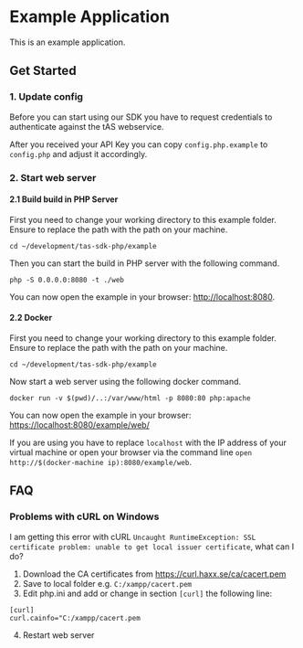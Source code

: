 # Example Application

This is an example application.

## Get Started

### 1. Update config

Before you can start using our SDK you have to request credentials to
authenticate against the tAS webservice.

After you received your API Key you can copy
`config.php.example` to `config.php` and adjust it accordingly.

### 2. Start web server

#### 2.1 Build build in PHP Server

First you need to change your working directory to this example folder.
Ensure to replace the path with the path on your machine.

```
cd ~/development/tas-sdk-php/example
```

Then you can start the build in PHP server with the following command.

```
php -S 0.0.0.0:8080 -t ./web
```

You can now open the example in your browser: [http://localhost:8080](http://localhost:8080).

#### 2.2 Docker

First you need to change your working directory to this example folder.
Ensure to replace the path with the path on your machine.

```
cd ~/development/tas-sdk-php/example
```

Now start a web server using the following docker command.

```
docker run -v $(pwd)/..:/var/www/html -p 8080:80 php:apache
```

You can now open the example in your browser: [https://localhost:8080/example/web/](https://localhost:8080/example/web/)

If you are using you have to replace `localhost` with the IP address of your virtual machine
or open your browser via the command line `open http://$(docker-machine ip):8080/example/web`.

## FAQ

### Problems with cURL on Windows

I am getting this error with cURL `Uncaught RuntimeException: SSL certificate problem: unable to get local issuer certificate`, what can I do?

1. Download the CA certificates from https://curl.haxx.se/ca/cacert.pem
2. Save to local folder e.g. `C:/xampp/cacert.pem`
3. Edit php.ini and add or change in section `[curl]` the following line:
```
[curl]
curl.cainfo="C:/xampp/cacert.pem
```
4. Restart web server

